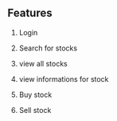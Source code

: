 ## Features

1. Login

2. Search for stocks

3. view all stocks

4. view informations for stock

5. Buy stock

6. Sell stock
